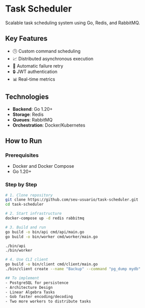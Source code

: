 # Task Scheduler

Scalable task scheduling system using Go, Redis, and RabbitMQ.

## Key Features
- 🕒 Custom command scheduling
- 📈 Distributed asynchronous execution
- 🔁 Automatic failure retry
- 🔒 JWT authentication
- 📊 Real-time metrics

## Technologies
- **Backend**: Go 1.20+
- **Storage**: Redis
- **Queues**: RabbitMQ
- **Orchestration**: Docker/Kubernetes

## How to Run

### Prerequisites
- Docker and Docker Compose
- Go 1.20+

### Step by Step
```bash
# 1. Clone repository
git clone https://github.com/seu-usuario/task-scheduler.git
cd task-scheduler

# 2. Start infrastructure
docker-compose up -d redis rabbitmq

# 3. Build and run
go build -o bin/api cmd/api/main.go
go build -o bin/worker cmd/worker/main.go

./bin/api
./bin/worker

# 4. Use CLI client
go build -o bin/client cmd/client/main.go
./bin/client create --name "Backup" --command "pg_dump mydb"

## To implement
- PostgreSQL for persistence
- Architecture Design
- Linear Algebra Tasks 
- Gob faster encoding/decoding
- Two more workers to distribute tasks 